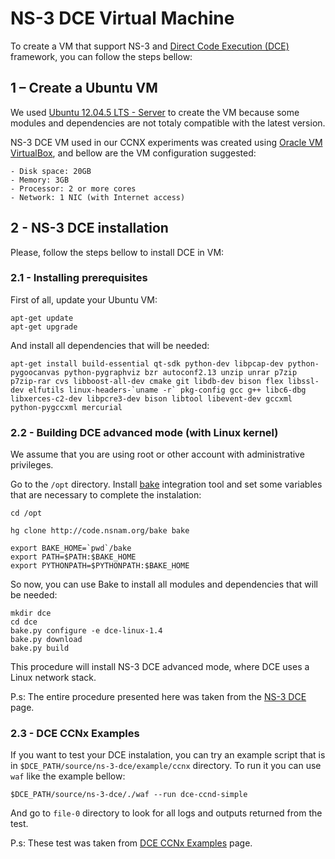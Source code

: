 # NS-3 DCE Virtual Machine

To create a VM that support NS-3 and [Direct Code Execution (DCE)](http://www.nsnam.org/overview/projects/direct-code-execution/) framework, you can follow the steps bellow:

## 1 – Create a Ubuntu VM

We used [Ubuntu 12.04.5 LTS - Server](http://releases.ubuntu.com/12.04/) to create the VM because some modules and dependencies are not totaly compatible with the latest version.

NS-3 DCE VM used in our CCNX experiments was created using [Oracle VM VirtualBox](https://www.virtualbox.org/), and bellow are the VM configuration suggested:

```
- Disk space: 20GB
- Memory: 3GB
- Processor: 2 or more cores
- Network: 1 NIC (with Internet access)
```

## 2 - NS-3 DCE installation

Please, follow the steps bellow to install DCE in VM:

### 2.1 - Installing prerequisites

First of all, update your Ubuntu VM:







```
apt-get update
apt-get upgrade
```

And install all dependencies that will be needed:

```
apt-get install build-essential qt-sdk python-dev libpcap-dev python-pygoocanvas python-pygraphviz bzr autoconf2.13 unzip unrar p7zip p7zip-rar cvs libboost-all-dev cmake git libdb-dev bison flex libssl-dev elfutils linux-headers-`uname -r` pkg-config gcc g++ libc6-dbg libxerces-c2-dev libpcre3-dev bison libtool libevent-dev gccxml python-pygccxml mercurial
```

### 2.2 - Building DCE advanced mode (with Linux kernel)

We assume that you are using root or other account with administrative privileges.

Go to the `/opt` directory. Install [bake](http://www.nsnam.org/docs/bake/tutorial/html/bake-over.html) integration tool and set some variables that are necessary to complete the instalation:

```
cd /opt

hg clone http://code.nsnam.org/bake bake

export BAKE_HOME=`pwd`/bake
export PATH=$PATH:$BAKE_HOME
export PYTHONPATH=$PYTHONPATH:$BAKE_HOME
```

So now, you can use Bake to install all modules and dependencies that will be needed:

```
mkdir dce
cd dce
bake.py configure -e dce-linux-1.4
bake.py download
bake.py build
```

This procedure will install NS-3 DCE advanced mode, where DCE uses a Linux network stack.

P.s: The entire procedure presented here was taken from the [NS-3 DCE](http://www.nsnam.org/docs/dce/release/1.0/manual/html/getting-started.html) page.

### 2.3 - DCE CCNx Examples

If you want to test your DCE instalation, you can try an example script that is in `$DCE_PATH/source/ns-3-dce/example/ccnx` directory. To run it you can use `waf` like the example bellow:

`$DCE_PATH/source/ns-3-dce/./waf --run dce-ccnd-simple`

And go to `file-0` directory to look for all logs and outputs returned from the test.

P.s: These test was taken from [DCE CCNx Examples](http://www.nsnam.org/docs/dce/release/1.0/manual/html/dce-ccnx.html) page.



